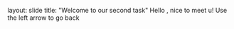 layout: slide
title: "Welcome to our second task"
Hello , nice to meet u!
Use the left arrow to go back
